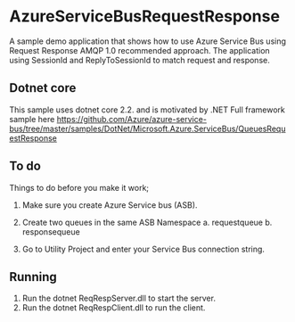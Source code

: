 # AzureServiceBusRequestResponse
A sample demo application that shows how to use Azure Service Bus using Request Response AMQP 1.0 recommended approach. 
The application using SessionId and ReplyToSessionId to match request and response. 

## Dotnet core

This sample uses dotnet core 2.2. and is motivated by .NET Full framework sample here 
https://github.com/Azure/azure-service-bus/tree/master/samples/DotNet/Microsoft.Azure.ServiceBus/QueuesRequestResponse

## To do

Things to do before you make it work; 
1. Make sure you create Azure Service bus (ASB). 
2. Create two queues in the same ASB Namespace 
a. requestqueue
b. responsequeue

3. Go to Utility Project and enter your Service Bus connection string. 

## Running
1. Run the dotnet ReqRespServer.dll to start the server. 
2. Run the dotnet ReqRespClient.dll to run the client. 
